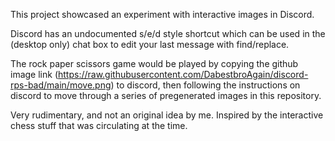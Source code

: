 This project showcased an experiment with interactive images in Discord.

Discord has an undocumented s/e/d style shortcut which can be used in the (desktop only) chat box to edit your last message with find/replace.

The rock paper scissors game would be played by copying the github image link (https://raw.githubusercontent.com/DabestbroAgain/discord-rps-bad/main/move.png) to discord, then following the instructions on discord to move through a series of pregenerated images in this repository.

Very rudimentary, and not an original idea by me. Inspired by the interactive chess stuff that was circulating at the time.

